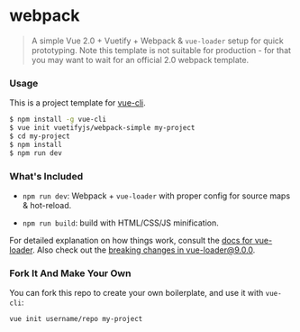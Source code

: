 # webpack

> A simple Vue 2.0 + Vuetify + Webpack & `vue-loader` setup for quick prototyping. Note this template is not suitable for production - for that you may want to wait for an official 2.0 webpack template.

### Usage

This is a project template for [vue-cli](https://github.com/vuejs/vue-cli).

``` bash
$ npm install -g vue-cli
$ vue init vuetifyjs/webpack-simple my-project
$ cd my-project
$ npm install
$ npm run dev
```

### What's Included

- `npm run dev`: Webpack + `vue-loader` with proper config for source maps & hot-reload.

- `npm run build`: build with HTML/CSS/JS minification.

For detailed explanation on how things work, consult the [docs for vue-loader](http://vuejs.github.io/vue-loader). Also check out the [breaking changes in vue-loader@9.0.0](https://github.com/vuejs/vue-loader/releases/tag/v9.0.0).

### Fork It And Make Your Own

You can fork this repo to create your own boilerplate, and use it with `vue-cli`:

``` bash
vue init username/repo my-project
```
